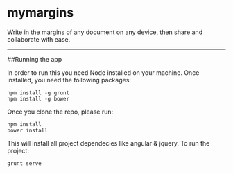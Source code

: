 mymargins
=========

Write in the margins of any document on any device, then share and collaborate with ease. 

---

##Running the app

In order to run this you need Node installed on your machine.
Once installed, you need the following packages:

    npm install -g grunt
    npm install -g bower

Once you clone the repo, please run:

	npm install
	bower install

This will install all project dependecies like angular & jquery.
To run the project:

	grunt serve

